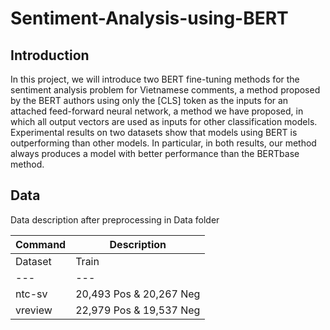 # Sentiment-Analysis-using-BERT

## Introduction

In this project, we will introduce two BERT fine-tuning methods for the sentiment analysis problem for
Vietnamese comments, a method proposed by the BERT authors using only the [CLS] token as the inputs for an attached
feed-forward neural network, a method we have proposed, in which all output vectors are used as inputs for other
classification models. Experimental results on two datasets show that models using BERT is outperforming than other
models. In particular, in both results, our method always produces a model with better performance than the BERTbase method.

## Data

Data description after preprocessing in Data folder

| Command | Description |
| --- | --- |
| Dataset | Train | Test | Totally |
| --- | --- | --- | --- |
| ntc-sv | 20,493 Pos & 20,267 Neg | 5,000 Pos & 5,000 Neg | 50,760 |
| vreview | 22,979 Pos & 19,537 Neg | 8,301 Pos & 6,795 Neg | 57,612 |
